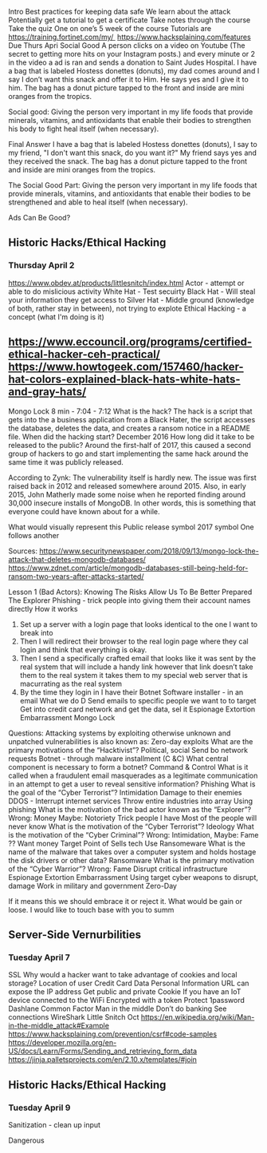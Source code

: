 Intro
Best practices for keeping data safe
We learn about the attack
Potentially get a tutorial to get a certificate
Take notes through the course
Take the quiz
One on one’s 5 week of the course
Tutorials are
https://training.fortinet.com/my/ 
https://www.hacksplaining.com/features 
Due Thurs Apri
Social Good
A person clicks on a video on Youtube (The secret to getting more hits on your Instagram posts.) and every minute or 2 in the video a ad is ran and sends a donation to Saint Judes Hospital.
I have a bag that is labeled Hostess donettes (donuts), my dad comes around and I say I don’t want this snack and offer it to Him. He says yes and I give it to him. The bag has a donut picture tapped to the front and inside are mini oranges from the tropics.

Social good:  Giving the person very important in my life foods that provide minerals, vitamins, and antioxidants that enable their bodies to strengthen his body to fight heal itself (when necessary).

Final Answer 
I have a bag that is labeled Hostess donettes (donuts), I say to my friend, "I don't want this snack, do you want it?" My friend says yes and they received the snack. The bag has a donut picture tapped to the front and inside are mini oranges from the tropics.

The Social Good Part:  Giving the person very important in my life foods that provide minerals, vitamins, and antioxidants that enable their bodies to be strengthened and able to heal itself (when necessary).


Ads Can Be Good?

## Historic Hacks/Ethical Hacking
### Thursday April 2
https://www.obdev.at/products/littlesnitch/index.html
Actor - attempt or able to do mislicious activity
White Hat - Test secuirty
Black Hat - Will steal your information they get access to
Silver Hat - Middle ground (knowledge of both, rather stay in between), not trying to explote
Ethical Hacking - a concept (what I'm doing is it)

https://www.eccouncil.org/programs/certified-ethical-hacker-ceh-practical/
https://www.howtogeek.com/157460/hacker-hat-colors-explained-black-hats-white-hats-and-gray-hats/
---
Mongo Lock
8 min - 7:04 - 7:12
What is the hack? The hack is a script that gets into the a business application from a Black Hater, the script accesses the database, deletes the data, and creates a ransom notice in a README file.
When did the hacking start? December 2016
How long did it take to be released to the public? Around the first-half of 2017, this caused a second group of hackers to go and start implementing the same hack around the same time it was publicly released.

According to Zynk: The vulnerability itself is hardly new. The issue was first raised back in 2012 and released somewhere around 2015. Also, in early 2015, John Matherly made some noise when he reported finding around 30,000 insecure installs of MongoDB. In other words, this is something that everyone could have known about for a while.

What would visually represent this
Public release symbol
2017 symbol
One follows another

Sources:
https://www.securitynewspaper.com/2018/09/13/mongo-lock-the-attack-that-deletes-mongodb-databases/
https://www.zdnet.com/article/mongodb-databases-still-being-held-for-ransom-two-years-after-attacks-started/

Lesson 1 (Bad Actors):
Knowing The Risks Allow Us To Be Better Prepared
The Explorer 
Phishing - trick people into giving them their account names directly
How it works
1. Set up a server with a login page that looks identical to the one I want to break into
2. Then I will redirect their browser to the real login page where they cal login and think that everything is okay.
3. Then I send a specifically crafted email that looks like it was sent by the real system that will include a handy link however that link doesn’t take them to the real system it takes them to my special web server that is macurrating as the real system
4. By the time they login in I have their
Botnet
Software installer - in an email
What we do
D
Send emails to specific people we want to to target
Get into credit card network and get the data, sel it 
Espionage
Extortion
Embarrassment
Mongo Lock

Questions:
Attacking systems by exploiting otherwise unknown and unpatched vulnerabilities is also known as: Zero-day exploits
What are the primary motivations of the “Hacktivist”? Political, social
Send bo network requests
Botnet - through malware installment (C &C)
What central component is necessary to form a botnet? Command & Control
What is it called when a fraudulent email masquerades as a legitimate communication in an attempt to get a user to reveal sensitive information? Phishing
What is the goal of the “Cyber Terrorist”? Intimidation
 Damage to their enemies
DDOS - Interrupt internet services
Throw entire industries into array
Using phishing
What is the motivation of the bad actor known as the “Explorer”? Wrong: Money Maybe: Notoriety 
Trick people 
I have 
Most of the people will never know
What is the motivation of the “Cyber Terrorist”? Ideology
What is the motivation of the “Cyber Criminal”? Wrong: Intimidation, Maybe: Fame ??
Want money
Target Point of Sells tech
Use Ransomeware
What is the name of the malware that takes over a computer system and holds hostage the disk drivers or other data? Ransomware
What is the primary motivation of the “Cyber Warrior”? Wrong: Fame
Disrupt critical infrastructure
Espionage
Extortion
Embarrassment
Using target cyber weapons to disrupt, damage
Work in military and government
Zero-Day

If it means this we should embrace it or reject it. What would be gain or loose.
I would like to touch base with you to summ

## Server-Side Vernurbilities
### Tuesday April 7
SSL
Why would a hacker want to take advantage of cookies and local storage?
Location of user
Credit Card Data
Personal Information 
URL can expose the IP address
 Get public and private 
Cookie
If you have an IoT device connected to the WiFi 
Encrypted with a token
Protect
1password
Dashlane
Common Factor 
Man in the middle
Don’t do banking 
See connections
WireShark
Little Snitch
Oct
https://en.wikipedia.org/wiki/Man-in-the-middle_attack#Example
https://www.hacksplaining.com/prevention/csrf#code-samples
https://developer.mozilla.org/en-US/docs/Learn/Forms/Sending_and_retrieving_form_data
https://jinja.palletsprojects.com/en/2.10.x/templates/#join

## Historic Hacks/Ethical Hacking
### Tuesday April 9
Sanitization - clean up input 

Dangerous 
<script> tag
1 OR 1

Client Side vs 
Use String parser to 
Spaces turn into percent signs
URL Encoding
+ and be converted to %2B
Python function take in any <
String manipulation and not have sanitization on user input can put one’s application at risk for SQL injection

XSS Attacks
Hackers fail one thousand times before they get the big score
If Stay secure from other countries

DomPurify
Dynamic Content - anything user inputs
In medium any code you see
CORS - Request coming from different domains
Nonlinking links

Homework:

You have been hacked! What Do?
Class 04/16/20
Social Media Groups
Sharing your high school first car
Bad Idea to share:
They are your security questions
The person maybe already has your email, name, maybe even phone number and try to pose as you in your online accounts
Don’t be afraid of what they can do now, br aware what they can do in the future
For an enterprise
2012
Before then lets build a good product
After, lets get data so we can monetize
Prevention
The Human Firewall
Technical Leaders
How you handle the worst of times
Does the Incident Require a Response
Honeypot
Just research how they were apple to hac
When the 
Before the Attack
Know your tenacity 
Know how you can be attacked
Understand your process
When you know your users pro
After the attack
Recovery is hard
Pride is hurt
Take stock of your inventory
Haveibeenpwned.com
Homework is hacksplanning and web security certificate

## How to Send Secret Messages
### April 21
- Midterm grades have to be submitted Friday morning by instructors
- Store a secret message in a message

- Is the safest for someone to come up with their own cypher to encript your data? You need to hire an crptogher because someone more experienced or knowledgable with bad intentions to sit down and figure out the methods to encrypt the data and encrypt all your data for

# Cypher goes by 2
- Only certain amount of Bitcoin
    - The founder said there are only 23 million 
    -  
# Grandaddy of everything - RSA Key
- used to share data over a network in a safe way
- when you send data over it is always encrypt
- How many ways to encrypt somethin
# https://www.eff.org/ 
# The highest number that can be represented by 8 bit 

# First Activity: https://codemoji.org/#/share

Lesson 2 (CIO Perspectives):
Talk about role as CIO and how cyber threats affect CIO authorities and the stakes involved
As CIO
Responsible for controlling Information Technology Resources
Oversee people, process and technology to make sure they deliver outcomes that goals of the business
Includes everything from end user computing, enterprise applications, data and voice communication systems to deciding on the companies broader IT direction.
We want to
Streamline business processes
Improve Overall Experience
Increase Productivity of Employees
Create Competitive Advantage
Show the results
Data breaches and ransomware
Keeping up with th growing attacks
These problems can cause
Internal and third-party investigation
Regulatory filings
Sarbanes-Oxley
Graham-Leach-Bliley
HIPPA
GDPR
Lawsuits and fines
Every technology has its own software to secure it, to maintain these are more complexicated and expensive.
Public knowing about it can
Create investor concern and speculation
Drive down market capitalization
Questions:
When investments are made in IT infrastructure, what should a CIO do next? Show how these investments deliver measurable results.

Lesson 3 (CISO Perspective):
Chief Information Security Officer
Talk about my role and how cyber attacks affect my motives, priorities and the stakes involved.
My role has evolved
Security Operations
Governance
Also: Big Picture: How security enables the entire business
To be successful: I must work with
CEO
COO
CFO
General counsel
To understand the entire business
My goal is to protect data confidentiality, integrity and availability. I must understand the overall value of our intellectual property assets and security reputation, ensure their reasonable protection and manage the risks to all our critical resources.
Deliver risk assessments
Top leadership roles
Partnershipship development
Senior customer engagement
Understand risk
Prepare for the worst
Consequences
Customers info being leaked
Huge fines


Identify how assets should be accessed

Lesson 4 (CFO Perspective):
Report the CEO 
Primary responsibility is helping set investment and spending priorities while managing company risks across a wide range of areas including financial compliance, and regulatory.
Report finance performance
Priortixe 
Debt versus 
Negotiate
Maintain operating budgets
Ensure our external reporting
Ensure we are compliant with all regulatory frameworks
Enterprise Resource Planning
Need accurate data
Key advisory for investment decisions
Don’t get it right
Expensive fines
Risk
Data is new gold

Personal Security Awareness
Passwords
Allow access based on something only you would know
Recommendation: Use different passwords for each system.
Can use password manager
Change Passwords Regularly
Two-Factor-Authentication
What you know
What you have (Hardware token), (Software token - In an installed app)
Recommendation: If two factor authentication is available use it.
Email
Common form of Malware attacks
Through attachments
Make your email not more attractive to attackers disable downloads and attachments
For payments use another form of communication to confirm
Phishing 
Masquerading sender
Trick you into:
Supplying sensitive information
Recommendation: Not a good idea to click on links via email
Spear Phishing = Targeted Mailing
Wanting to break into a specific company
Watering Hole Attack
Try to trick people
Backups
Let you restore any particular time in the 
Not part of the computer
Archive for future generations
Recommendation: Set your computer to automatically install critical updates. Check applications for updates too!
Do not use older, unsupported versions of computer operating systems.
Microsoft Windows XP
Forticlient.com
Protect for vulnerabilities
Questions:
What percentage of malware is distributed by email?
Over 50%
What action can be taken in advance to help protect your data from corruption from malware?
Set up regular backups.

Key CyberSecurity Terms
Had a door to the house to keep the cold air out, but when someone came in and stole our valuables be put a lock on the door so only someone who knows how to break into locks could break in
Attack Surface:
Any place in our environment that a bad actor can use to gain entry to, or extract something of value from, the places we want to protect
Similar to a house where we had to add a door and a look 
IT Environment
Total Attack Surface
Networks, Servers, Computers, Data Centers, Variety of Cloud Services, Employees, Customers, Business Partners 
/|\ /|\ /|\ /|\ /|\ /|\ /|\ /|\ /|\ /|\ /|\ /|\ /|\ /|\ /|\ /|\ /|\ /|\ /|\  /|\
Contributing Factors to our total attack surface area.
What can we do about this?
First identify where the Attack Surface are located
Restrict access
To reduce the attack surface
Bugs in software
Keep software patches up to date
Humans
Be no longer 
With each new technology you add the Attack Surface will grow
Make check and securing a continuous process
Attack Surface:
Any exposed place in our environment that a bad actor can use to gain entry to, or extract something of value from the places that we want to protect
Goal of Cybersecurity professionals
Attack Surface:
Reduce Attack Surface equals
Reduced Risk of Attack equals
Reduced Exposure to Unexpected Costs & Impacts
